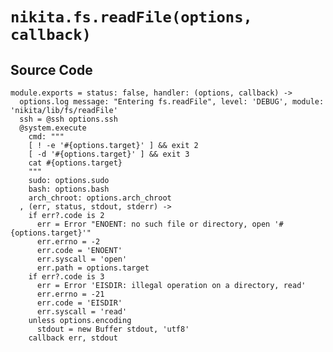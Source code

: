 
# `nikita.fs.readFile(options, callback)`

## Source Code

    module.exports = status: false, handler: (options, callback) ->
      options.log message: "Entering fs.readFile", level: 'DEBUG', module: 'nikita/lib/fs/readFile'
      ssh = @ssh options.ssh
      @system.execute
        cmd: """
        [ ! -e '#{options.target}' ] && exit 2
        [ -d '#{options.target}' ] && exit 3
        cat #{options.target}
        """
        sudo: options.sudo
        bash: options.bash
        arch_chroot: options.arch_chroot
      , (err, status, stdout, stderr) ->
        if err?.code is 2
          err = Error "ENOENT: no such file or directory, open '#{options.target}'"
          err.errno = -2
          err.code = 'ENOENT'
          err.syscall = 'open'
          err.path = options.target
        if err?.code is 3
          err = Error 'EISDIR: illegal operation on a directory, read'
          err.errno = -21
          err.code = 'EISDIR'
          err.syscall = 'read'
        unless options.encoding
          stdout = new Buffer stdout, 'utf8'
        callback err, stdout
